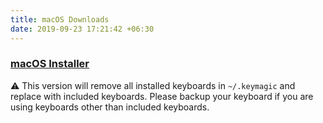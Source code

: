 ```yaml
---
title: macOS Downloads
date: 2019-09-23 17:21:42 +06:30
---
```


### [macOS Installer](https://github.com/thantthet/keymagic/releases/tag/macos-1.5.4)

⚠️ This version will remove all installed keyboards in `~/.keymagic` and replace with included keyboards. Please backup your keyboard if you are using keyboards other than included keyboards.
